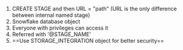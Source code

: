 1. CREATE STAGE and then URL = "path"  (URL is the only difference between internal named stage)
2. Snowflake database object
3. Everyone with privileges can access it
4. Referred with '@STAGE_NAME'
5. ==Use STORAGE_INTEGRATION object for better security==